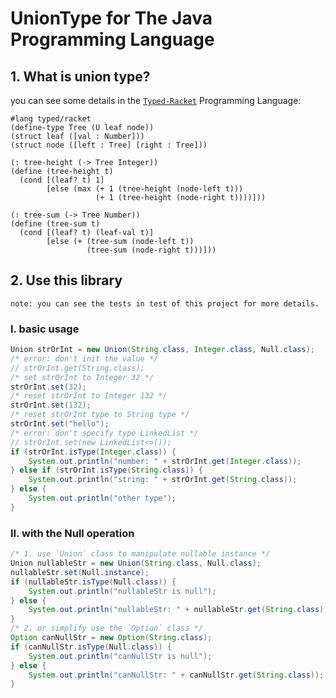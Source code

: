 # UnionType for The Java Programming Language

## 1. What is union type?
you can see some details in the [`Typed-Racket`](https://docs.racket-lang.org/ts-guide/beginning.html#%28part._.Datatypes_and_.Unions%29) Programming Language:
```racket
#lang typed/racket
(define-type Tree (U leaf node))
(struct leaf ([val : Number]))
(struct node ([left : Tree] [right : Tree]))
 
(: tree-height (-> Tree Integer))
(define (tree-height t)
  (cond [(leaf? t) 1]
        [else (max (+ 1 (tree-height (node-left t)))
                   (+ 1 (tree-height (node-right t))))]))
 
(: tree-sum (-> Tree Number))
(define (tree-sum t)
  (cond [(leaf? t) (leaf-val t)]
        [else (+ (tree-sum (node-left t))
                 (tree-sum (node-right t)))]))
```
## 2. Use this library
`note: you can see the tests in test of this project for more details.`

### I. basic usage
```java
Union strOrInt = new Union(String.class, Integer.class, Null.class);
/* error: don't init the value */
// strOrInt.get(String.class);
/* set strOrInt to Integer 32 */
strOrInt.set(32);
/* reset strOrInt to Integer 132 */
strOrInt.set(132);
/* reset strOrInt type to String type */
strOrInt.set("hello");
/* error: don't specify type LinkedList */
// strOrInt.set(new LinkedList<>());
if (strOrInt.isType(Integer.class)) {
    System.out.println("number: " + strOrInt.get(Integer.class));
} else if (strOrInt.isType(String.class)) {
    System.out.println("string: " + strOrInt.get(String.class));
} else {
    System.out.println("other type");
}
```
### II. with the Null operation
```java
/* 1. use `Union` class to manipulate nullable instance */
Union nullableStr = new Union(String.class, Null.class);
nullableStr.set(Null.instance);
if (nullableStr.isType(Null.class)) {
    System.out.println("nullableStr is null");
} else {
    System.out.println("nullableStr: " + nullableStr.get(String.class));
}
/* 2. or simplify use the `Option` class */
Option canNullStr = new Option(String.class);
if (canNullStr.isType(Null.class)) {
    System.out.println("canNullStr is null");
} else {
    System.out.println("canNullStr: " + canNullStr.get(String.class));
}
```
